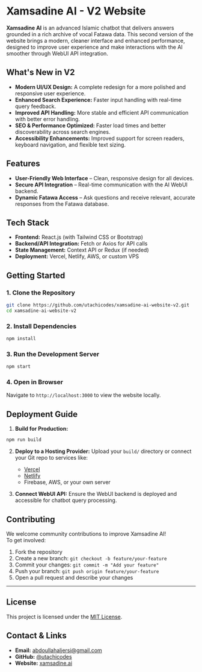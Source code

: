 # Xamsadine AI - V2 Website

**Xamsadine AI** is an advanced Islamic chatbot that delivers answers grounded in a rich archive of vocal Fatawa data. This second version of the website brings a modern, cleaner interface and enhanced performance, designed to improve user experience and make interactions with the AI smoother through WebUI API integration.

## What's New in V2
- **Modern UI/UX Design:** A complete redesign for a more polished and responsive user experience.
- **Enhanced Search Experience:** Faster input handling with real-time query feedback.
- **Improved API Handling:** More stable and efficient API communication with better error handling.
- **SEO & Performance Optimized:** Faster load times and better discoverability across search engines.
- **Accessibility Enhancements:** Improved support for screen readers, keyboard navigation, and flexible text sizing.

## Features
- **User-Friendly Web Interface** – Clean, responsive design for all devices.
- **Secure API Integration** – Real-time communication with the AI WebUI backend.
- **Dynamic Fatawa Access** – Ask questions and receive relevant, accurate responses from the Fatawa database.

## Tech Stack
- **Frontend:** React.js (with Tailwind CSS or Bootstrap)
- **Backend/API Integration:** Fetch or Axios for API calls
- **State Management:** Context API or Redux (if needed)
- **Deployment:** Vercel, Netlify, AWS, or custom VPS

## Getting Started

### 1. Clone the Repository
```bash
git clone https://github.com/utachicodes/xamsadine-ai-website-v2.git
cd xamsadine-ai-website-v2
```

### 2. Install Dependencies
```bash
npm install
```

### 3. Run the Development Server
```bash
npm start
```

### 4. Open in Browser
Navigate to `http://localhost:3000` to view the website locally.

## Deployment Guide

1. **Build for Production:**
```bash
npm run build
```

2. **Deploy to a Hosting Provider:**
Upload your `build/` directory or connect your Git repo to services like:
   - [Vercel](https://vercel.com/)
   - [Netlify](https://www.netlify.com/)
   - Firebase, AWS, or your own server

3. **Connect WebUI API:**
Ensure the WebUI backend is deployed and accessible for chatbot query processing.

## Contributing

We welcome community contributions to improve Xamsadine AI!  
To get involved:

1. Fork the repository  
2. Create a new branch: `git checkout -b feature/your-feature`  
3. Commit your changes: `git commit -m "Add your feature"`  
4. Push your branch: `git push origin feature/your-feature`  
5. Open a pull request and describe your changes

---

## License
This project is licensed under the [MIT License](LICENSE).

## Contact & Links
- **Email:** abdoullahaljersi@gmail.com  
- **GitHub:** [@utachicodes](https://github.com/utachicodes)  
- **Website:** [xamsadine.ai](https://xamsadine.ai)

